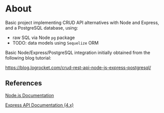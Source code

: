 # About

Basic project implementing CRUD API alternatives with Node and Express, and a PostgreSQL database, using:

* raw SQL via Node `pg` package
* TODO: data models using `Sequelize` ORM

Basic Node/Express/PostgreSQL integration initially obtained from the following blog tutorial:

https://blog.logrocket.com/crud-rest-api-node-js-express-postgresql/


## References

[Node.js Documentation](https://nodejs.org/en/docs)

[Express API Documentation (4.x)](https://expressjs.com/en/4x/api.html)